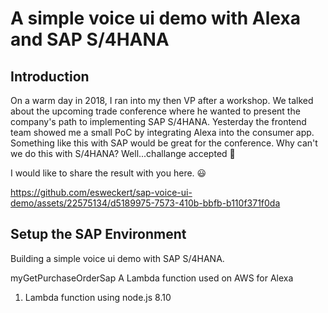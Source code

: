 # A simple voice ui demo with Alexa and SAP S/4HANA

## Introduction
On a warm day in 2018, I ran into my then VP after a workshop. We talked about the upcoming trade conference where he wanted to present the company's path to implementing SAP S/4HANA. Yesterday the frontend team showed me a small PoC by integrating Alexa into the consumer app. Something like this with SAP would be great for the conference. Why can't we do this with S/4HANA?
Well...challange accepted 💪

I would like to share the result with you here. :smiley:


https://github.com/esweckert/sap-voice-ui-demo/assets/22575134/d5189975-7573-410b-bbfb-b110f371f0da




## Setup the SAP Environment


Building a simple voice ui demo with SAP S/4HANA.

myGetPurchaseOrderSap
A Lambda function used on AWS for Alexa

1. Lambda function using node.js 8.10

